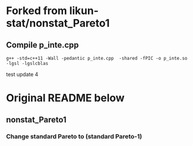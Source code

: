 # Forked from likun-stat/nonstat_Pareto1

## Compile p_inte.cpp
`g++ -std=c++11 -Wall -pedantic p_inte.cpp  -shared -fPIC -o p_inte.so -lgsl -lgslcblas`

test update 4

# Original README below
## nonstat_Pareto1
### Change standard Pareto to (standard Pareto-1)
